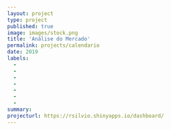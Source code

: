 ```yaml
---
layout: project
type: project
published: true
image: images/stock.png
title: 'Análise do Mercado'
permalink: projects/calendario
date: 2019
labels:
  -  
  - 
  - 
  - 
  - 
  - 
  - 
summary: 
projecturl: https://rsilvio.shinyapps.io/dashboard/
---
```

